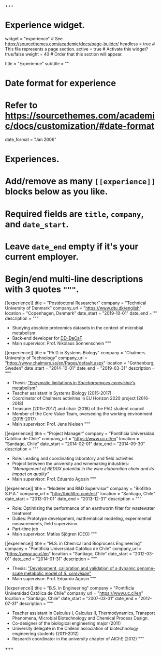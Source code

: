 +++
# Experience widget.
widget = "experience"  # See https://sourcethemes.com/academic/docs/page-builder/
headless = true  # This file represents a page section.
active = true  # Activate this widget? true/false
weight = 40  # Order that this section will appear.

title = "Experience"
subtitle = ""

# Date format for experience
#   Refer to https://sourcethemes.com/academic/docs/customization/#date-format
date_format = "Jan 2006"

# Experiences.
#   Add/remove as many `[[experience]]` blocks below as you like.
#   Required fields are `title`, `company`, and `date_start`.
#   Leave `date_end` empty if it's your current employer.
#   Begin/end multi-line descriptions with 3 quotes `"""`.
[[experience]]
  title = "Postdoctoral Researcher"
  company = "Technical University of Denmark"
  company_url = "https://www.dtu.dk/english"
  location = "Copenhagen, Denmark"
  date_start = "2019-10-01"
  date_end = ""
  description = """
  * Studying absolute proteomics datasets in the context of microbial metabolism
  * Back-end developer for [DD-DeCaF](http://dd-decaf.eu/)
  * Main supervisor: Prof. Nikolaus Sonnenschein
  """

[[experience]]
  title = "Ph.D in Systems Biology"
  company = "Chalmers University of Technology"
  company_url = "https://www.chalmers.se/en/Pages/default.aspx"
  location = "Gothenburg, Sweden"
  date_start = "2014-10-01"
  date_end = "2019-03-31"
  description = """
  * Thesis: ["Enzymatic limitations in _Saccharomyces cerevisiae_'s metabolism"](https://research.chalmers.se/publication/508870)
  * Teacher assistant in Systems Biology (2015-2017)
  * Coordinator of Chalmers activities in EU Horizon 2020 project (2016-2018)
  * Treasurer (2015-2017) and chair (2018) of the PhD student council
  * Member of the Core Value Team, overseeing the working environment (2015-2017)
  * Main supervisor: Prof. Jens Nielsen
  """

[[experience]]
  title = "Project Manager"
  company = "Pontificia Universidad Católica de Chile"
  company_url = "https://www.uc.cl/en"
  location = "Santiago, Chile"
  date_start = "2014-02-01"
  date_end = "2014-09-30"
  description = """
  * Role: Leading and coordinating laboratory and field activities
  * Project between the university and winemaking industries: _"Management of REDOX potential in the wine elaboration chain and its impact on quality"_
  * Main supervisor: Prof. Eduardo Agosin
  """

[[experience]]
  title = "Modeler and R&D Supervisor"
  company = "Biofiltro S.P.A."
  company_url = "http://biofiltro.com/es/"
  location = "Santiago, Chile"
  date_start = "2013-01-01"
  date_end = "2013-12-31"
  description = """
  * Role: Optimizing the performance of an earthworm filter for wastewater treatment
  * Duties: Prototype development, mathematical modeling, experimental measurements, field supervision
  * Part-time job
  * Main supervisor: Matías Sjögren (CEO)
  """

[[experience]]
  title = "M.S. in Chemical and Bioprocess Engineering"
  company = "Pontificia Universidad Católica de Chile"
  company_url = "https://www.uc.cl/en"
  location = "Santiago, Chile"
  date_start = "2012-03-01"
  date_end = "2014-01-31"
  description = """
  * Thesis: ["Development, calibration and validation of a dynamic genome-scale metabolic model of _S. cerevisiae_"](https://repositorio.uc.cl/handle/11534/2965)
  * Main supervisor: Prof. Eduardo Agosin
  """

[[experience]]
  title = "B.S. in Engineering"
  company = "Pontificia Universidad Católica de Chile"
  company_url = "https://www.uc.cl/en"
  location = "Santiago, Chile"
  date_start = "2007-03-01"
  date_end = "2012-07-31"
  description = """
  * Teacher assistant in Calculus I, Calculus II, Thermodynamics, Transport Phenomena, Microbial Biotechnology and Chemical Process Design.
  * Co-designer of the biological engineering major (2011)
  * University delegate in the Chilean association of biotechnology engineering students (2011-2012)
  * Research coordinator in the university chapter of AIChE (2012)
  """

+++
